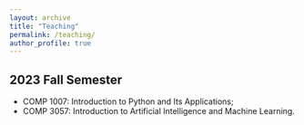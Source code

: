 ```yaml
---
layout: archive
title: "Teaching"
permalink: /teaching/
author_profile: true
---
```




## 2023 Fall Semester

- COMP 1007: Introduction to Python and Its Applications;
- COMP 3057: Introduction to Artificial Intelligence and Machine Learning.


